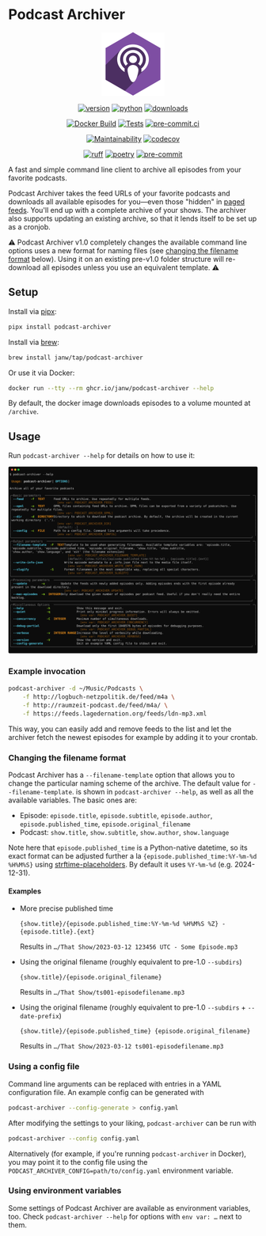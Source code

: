 # Podcast Archiver

<!-- markdownlint-disable MD033 MD013 -->
<div align="center">

![Podcast Archiver Logo](.assets/icon.png)

[![version](https://img.shields.io/pypi/v/podcast-archiver.svg)](https://pypi.org/project/podcast-archiver/)
[![python](https://img.shields.io/pypi/pyversions/podcast-archiver.svg)](https://pypi.org/project/podcast-archiver/)
[![downloads](https://img.shields.io/pypi/dm/podcast-archiver)](https://pypi.org/project/podcast-archiver/)

[![Docker Build](https://github.com/janw/podcast-archiver/actions/workflows/docker-build.yaml/badge.svg)](https://ghcr.io/janw/podcast-archiver)
[![Tests](https://github.com/janw/podcast-archiver/actions/workflows/tests.yaml/badge.svg)](https://github.com/janw/podcast-archiver/actions/workflows/tests.yaml?query=branch%3Amain)
[![pre-commit.ci](https://results.pre-commit.ci/badge/github/janw/podcast-archiver/main.svg)](https://results.pre-commit.ci/latest/github/janw/podcast-archiver/main)

[![Maintainability](https://api.codeclimate.com/v1/badges/1cdd7513333043558ee7/maintainability)](https://codeclimate.com/github/janw/podcast-archiver/maintainability)
[![codecov](https://codecov.io/gh/janw/podcast-archiver/branch/main/graph/badge.svg?token=G8WI2ZILRG)](https://codecov.io/gh/janw/podcast-archiver)

[![ruff](https://img.shields.io/endpoint?url=https://raw.githubusercontent.com/astral-sh/ruff/main/assets/badge/v2.json)](https://docs.astral.sh/ruff/)
[![poetry](https://img.shields.io/endpoint?url=https://python-poetry.org/badge/v0.json)](https://python-poetry.org/docs/)
[![pre-commit](https://img.shields.io/badge/-pre--commit-f8b424?logo=pre-commit&labelColor=grey)](https://github.com/pre-commit/pre-commit)

</div>

A fast and simple command line client to archive all episodes from your favorite podcasts.

Podcast Archiver takes the feed URLs of your favorite podcasts and downloads all available episodes for you—even those "hidden" in [paged feeds](https://podlove.org/paged-feeds/). You'll end up with a complete archive of your shows. The archiver also supports updating an existing archive, so that it lends itself to be set up as a cronjob.

⚠️ Podcast Archiver v1.0 completely changes the available command line options uses a new format for naming files (see [changing the filename format](#changing-the-filename-format) below). Using it on an existing pre-v1.0 folder structure will re-download all episodes unless you use an equivalent template. ⚠️

## Setup

Install via [pipx](https://pipx.pypa.io/stable/):

```bash
pipx install podcast-archiver
```

Install via [brew](https://brew.sh/):

```bash
brew install janw/tap/podcast-archiver
```

Or use it via Docker:

```bash
docker run --tty --rm ghcr.io/janw/podcast-archiver --help
```

By default, the docker image downloads episodes to a volume mounted at `/archive`.

## Usage

Run `podcast-archiver --help` for details on how to use it:

<!-- RICH-CODEX fake_command: "podcast-archiver --help" -->
![`poetry run podcast-archiver --help`](.assets/podcast-archiver-help.svg)

### Example invocation

```bash
podcast-archiver -d ~/Music/Podcasts \
    -f http://logbuch-netzpolitik.de/feed/m4a \
    -f http://raumzeit-podcast.de/feed/m4a/ \
    -f https://feeds.lagedernation.org/feeds/ldn-mp3.xml
```

This way, you can easily add and remove feeds to the list and let the archiver fetch the newest episodes for example by adding it to your crontab.

### Changing the filename format

Podcast Archiver has a `--filename-template` option that allows you to change the particular naming scheme of the archive. The default value for `--filename-template`. is shown in `podcast-archiver --help`, as well as all the available variables. The basic ones are:

* Episode: `episode.title`, `episode.subtitle`, `episode.author`, `episode.published_time`, `episode.original_filename`
* Podcast: `show.title`, `show.subtitle`, `show.author`, `show.language`

Note here that `episode.published_time` is a Python-native datetime, so its exact format can be adjusted further a la `{episode.published_time:%Y-%m-%d %H%M%S}` using [strftime-placeholders](https://strftime.org/). By default it uses `%Y-%m-%d` (e.g. 2024-12-31).

#### Examples

* More precise published time

  ```plain
  {show.title}/{episode.published_time:%Y-%m-%d %H%M%S %Z} - {episode.title}.{ext}
  ```

  Results in `…/That Show/2023-03-12 123456 UTC - Some Episode.mp3`

* Using the original filename (roughly equivalent to pre-1.0 `--subdirs`)

  ```plain
  {show.title}/{episode.original_filename}
  ```

  Results in `…/That Show/ts001-episodefilename.mp3`

* Using the original filename (roughly equivalent to pre-1.0 `--subdirs` + `--date-prefix`)

  ```plain
  {show.title}/{episode.published_time} {episode.original_filename}
  ```

  Results in `…/That Show/2023-03-12 ts001-episodefilename.mp3`

### Using a config file

Command line arguments can be replaced with entries in a YAML configuration file. An example config can be generated with

```bash
podcast-archiver --config-generate > config.yaml
```

After modifying the settings to your liking, `podcast-archiver` can be run with

```bash
podcast-archiver --config config.yaml
```

Alternatively (for example, if you're running `podcast-archiver` in Docker), you may point it to the config file using the `PODCAST_ARCHIVER_CONFIG=path/to/config.yaml` environment variable.

### Using environment variables

Some settings of Podcast Archiver are available as environment variables, too. Check `podcast-archiver --help` for options with `env var: …` next to them.
